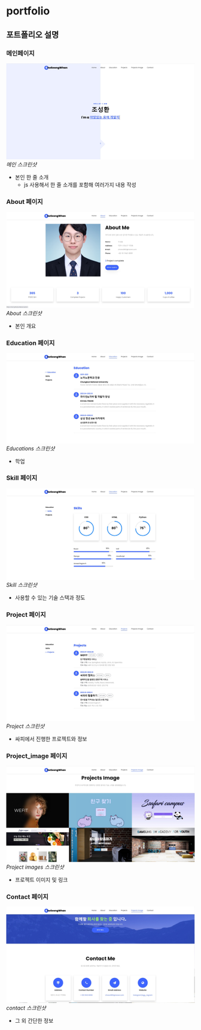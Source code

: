 # portfolio

## 포트폴리오 설명

### 메인페이지
![메인 이미지](images/Main.jpg) *메인 스크린샷*
- 본인 한 줄 소개
  - js 사용해서 한 줄 소개를 포함해 여러가지 내용 작성

### About 페이지
![개인소개 이미지](images/About_page.jpg) *About 스크린샷*
- 본인 개요

### Education 페이지
![학업 이미지](images/Education.jpg) *Educations 스크린샷*
- 학업 

### Skill 페이지
![기술스택 이미지](images/Skill.jpg) *Skill 스크린샷*
- 사용할 수 있는 기술 스택과 정도

### Project 페이지
![프로젝트 이미지](images/Projects.jpg) *Project 스크린샷*
 - 싸피에서 진행한 프로젝트와 정보

### Project_image 페이지
![프로젝트_사진 이미지](images/Projects_images.jpg) *Project images 스크린샷*
 - 프로젝트 이미지 및 링크

### Contact 페이지
![간단이미지](images/contact.jpg) *contact 스크린샷*
 - 그 외 간단한 정보 